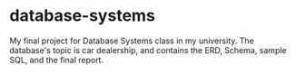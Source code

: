 # database-systems
My final project for Database Systems class in my university. The database's topic is car dealership, and contains the ERD, Schema, sample SQL, and the final report.
